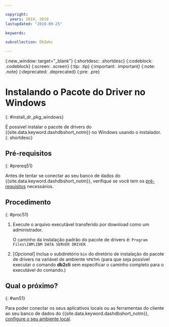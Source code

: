 ```yaml
---

copyright:
  years: 2014, 2019
lastupdated: "2018-09-25"

keywords:

subcollection: Db2whc

---
```


<!-- Attribute definitions --> 
{:new_window: target="_blank"}
{:shortdesc: .shortdesc}
{:codeblock: .codeblock}
{:screen: .screen}
{:tip: .tip}
{:important: .important}
{:note: .note}
{:deprecated: .deprecated}
{:pre: .pre}

# Instalando o Pacote do Driver no Windows
{: #install_dr_pkg_windows}

É possível instalar o pacote de drivers do {{site.data.keyword.dashdbshort_notm}} no Windows usando o instalador. 
{: shortdesc}

## Pré-requisitos
{: #prereq51}

Antes de tentar se conectar ao seu banco de dados do {{site.data.keyword.dashdbshort_notm}}, verifique se você tem os [pré-requisitos](/docs/services/Db2whc/connecting/connecting.html#prereqs) necessários.

<!-- Download the driver package for your operating system from the web console and install it. -->

## Procedimento
{: #proc51}

1. Execute o arquivo executável transferido por download como um administrador.

   O caminho da instalação padrão do pacote de drivers é: `Program Files\IBM\IBM DATA SERVER DRIVER`
2. [*Opcional*] Inclua o subdiretório `bin` do diretório de instalação do pacote de drivers na variável de ambiente `%PATH%` (para que seja possível executar o comando **db2cli** sem especificar o caminho completo para o executável do comando.)

## Qual o próximo?
{: #wn51}

Para poder conectar os seus aplicativos locais ou as ferramentas do cliente ao seu banco de dados do {{site.data.keyword.dashdbshort_notm}}, [configure o seu ambiente local](/docs/services/Db2whc/connecting/driver_pkg_cfg.html).
